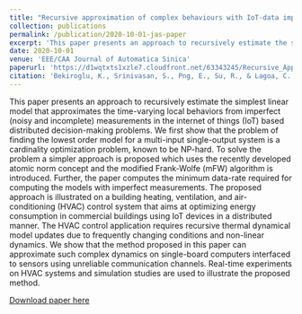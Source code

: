 ```yaml
---
title: "Recursive approximation of complex behaviours with IoT-data imperfections"
collection: publications
permalink: /publication/2020-10-01-jas-paper
excerpt: 'This paper presents an approach to recursively estimate the simplest linear model that approximates the time-varying local behaviors from imperfect (noisy and incomplete) measurements in the internet of things (IoT) based distributed decision-making problems.'
date: 2020-10-01
venue: 'EEE/CAA Journal of Automatica Sinica'
paperurl: 'https://d1wqtxts1xzle7.cloudfront.net/63343245/Recursive_Approximation_of_Complex_Behaviours_With_IoT-Data_Imperfections-libre.pdf?1589771481=&response-content-disposition=inline%3B+filename%3DRecursive_Approximation_of_Complex_Behav.pdf&Expires=1665029239&Signature=ggQf7K4jAp5BmujQAXca4YOOmY0JKO1-Tmpa~Xkx6HlOWm5GUuhXmDgzkGiV2f2uW2OLIbosVsq3DwSrwDAvwYDIMpA1KzciGFPhkf29ovYDjlpDru-X~DBTwuEIv1LGBOAEYIO7LBCMcBirBZSCrL6QJf4T63TnsO62vEqJnRmaweypj017I5lYUSik9JXViR2X-11KlsETUqPWV0-G3RuP2mm0DcEUhQa6OBsuTxjU1ilh377PZE7fXi~KkYVRLN6xRf7m3NXi7N-cnqhOl0L-UYhOpTLvlYC4vKvZMK05ktmIoeQH6ISVujuLMCkmooBJMayt0FEIafIvvC09aw__&Key-Pair-Id=APKAJLOHF5GGSLRBV4ZA'
citation: 'Bekiroglu, K., Srinivasan, S., Png, E., Su, R., & Lagoa, C. (2020). Recursive approximation of complex behaviours with IoT-data imperfections. IEEE/CAA Journal of Automatica Sinica, 7(3), 656-667.'
---
```

This paper presents an approach to recursively estimate the simplest linear model that approximates the time-varying local behaviors from imperfect (noisy and incomplete) measurements in the internet of things (IoT) based distributed decision-making problems. We first show that the problem of finding the lowest order model for a multi-input single-output system is a cardinality optimization problem, known to be NP-hard. To solve the problem a simpler approach is proposed which uses the recently developed atomic norm concept and the modified Frank-Wolfe (mFW) algorithm is introduced. Further, the paper computes the minimum data-rate required for computing the models with imperfect measurements. The proposed approach is illustrated on a building heating, ventilation, and air-conditioning (HVAC) control system that aims at optimizing energy consumption in commercial buildings using IoT devices in a distributed manner. The HVAC control application requires recursive thermal dynamical model updates due to frequently changing conditions and non-linear dynamics. We show that the method proposed in this paper can approximate such complex dynamics on single-board computers interfaced to sensors using unreliable communication channels. Real-time experiments on HVAC systems and simulation studies are used to illustrate the proposed method.

[Download paper here](https://d1wqtxts1xzle7.cloudfront.net/63343245/Recursive_Approximation_of_Complex_Behaviours_With_IoT-Data_Imperfections-libre.pdf?1589771481=&response-content-disposition=inline%3B+filename%3DRecursive_Approximation_of_Complex_Behav.pdf&Expires=1665029239&Signature=ggQf7K4jAp5BmujQAXca4YOOmY0JKO1-Tmpa~Xkx6HlOWm5GUuhXmDgzkGiV2f2uW2OLIbosVsq3DwSrwDAvwYDIMpA1KzciGFPhkf29ovYDjlpDru-X~DBTwuEIv1LGBOAEYIO7LBCMcBirBZSCrL6QJf4T63TnsO62vEqJnRmaweypj017I5lYUSik9JXViR2X-11KlsETUqPWV0-G3RuP2mm0DcEUhQa6OBsuTxjU1ilh377PZE7fXi~KkYVRLN6xRf7m3NXi7N-cnqhOl0L-UYhOpTLvlYC4vKvZMK05ktmIoeQH6ISVujuLMCkmooBJMayt0FEIafIvvC09aw__&Key-Pair-Id=APKAJLOHF5GGSLRBV4ZA)
